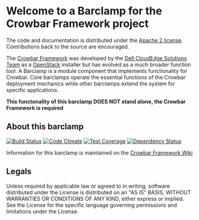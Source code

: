 Welcome to a Barclamp for the Crowbar Framework project
=======================================================

The code and documentation is distributed under the [Apache 2 license](http://www.apache.org/licenses/LICENSE-2.0.html).
Contributions back to the source are encouraged.

The [Crowbar Framework](https://github.com/crowbar/crowbar) was developed by the
[Dell CloudEdge Solutions Team](http://dell.com/openstack) as a [OpenStack](http://OpenStack.org) installer but has
evolved as a much broader function tool. A Barclamp is a module component that implements functionality for Crowbar.
Core barclamps operate the essential functions of the Crowbar deployment mechanics while other barclamps extend the
system for specific applications.

**This functonality of this barclamp DOES NOT stand alone, the Crowbar Framework is required**

About this barclamp
-------------------

[![Build Status](https://travis-ci.org/crowbar/barclamp-logging.svg?branch=master)](https://travis-ci.org/crowbar/barclamp-logging)
[![Code Climate](https://codeclimate.com/github/crowbar/barclamp-logging/badges/gpa.svg)](https://codeclimate.com/github/crowbar/barclamp-logging)
[![Test Coverage](https://codeclimate.com/github/crowbar/barclamp-logging/badges/coverage.svg)](https://codeclimate.com/github/crowbar/barclamp-logging)
[![Dependency Status](https://gemnasium.com/crowbar/barclamp-logging.svg)](https://gemnasium.com/crowbar/barclamp-logging)

Information for this barclamp is maintained on the [Crowbar Framework Wiki](https://github.com/crowbar/crowbar/wiki)

Legals
------

Unless required by applicable law or agreed to in writing, software distributed under the License is distributed on
an "AS IS" BASIS, WITHOUT WARRANTIES OR CONDITIONS OF ANY KIND, either express or implied. See the License for the
specific language governing permissions and limitations under the License.
